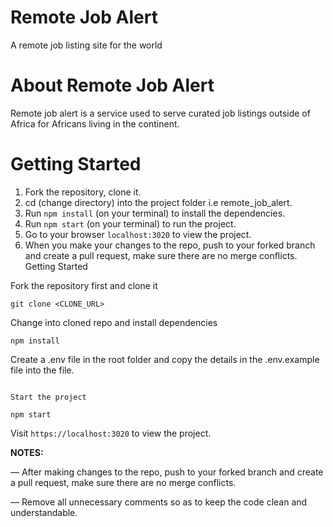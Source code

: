 # Remote Job Alert

A remote job listing site for the world

# About Remote Job Alert

Remote job alert is a service used to serve curated job listings outside of Africa for Africans living in the continent.

# Getting Started

1. Fork the repository, clone it.
2. cd (change directory) into the project folder i.e remote_job_alert.
3. Run `npm install` (on your terminal) to install the dependencies.
4. Run `npm start` (on your terminal) to run the project.
5. Go to your browser `localhost:3020` to view the project.
6. When you make your changes to the repo, push to your forked branch and create a pull request, make sure there are no merge conflicts.
   Getting Started

Fork the repository first and clone it

```
git clone <CLONE_URL>
```

Change into cloned repo and install dependencies

```
npm install
```

Create a .env file in the root folder and copy the details in the .env.example file into the file. 

```

Start the project
```

`npm start`

Visit `https://localhost:3020` to view the project.

**NOTES:**

&mdash; After making changes to the repo, push to your forked branch and create a pull request, make sure there are no merge conflicts.

&mdash; Remove all unnecessary comments so as to keep the code clean and understandable. 